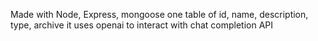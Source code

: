 Made with Node, Express, mongoose
one table of id, name, description, type, archive
it uses openai to interact with chat completion API
